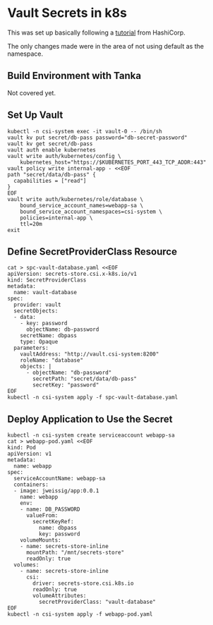 # Vault Secrets in k8s

This was set up basically following a [tutorial](https://learn.hashicorp.com/tutorials/vault/kubernetes-secret-store-driver)
from HashiCorp.

The only changes made were in the area of not using default as the namespace.

## Build Environment with Tanka

Not covered yet.

## Set Up Vault

~~~
kubectl -n csi-system exec -it vault-0 -- /bin/sh
vault kv put secret/db-pass password="db-secret-password"
vault kv get secret/db-pass
vault auth enable kubernetes
vault write auth/kubernetes/config \
    kubernetes_host="https://$KUBERNETES_PORT_443_TCP_ADDR:443"
vault policy write internal-app - <<EOF
path "secret/data/db-pass" {
  capabilities = ["read"]
}
EOF
vault write auth/kubernetes/role/database \
    bound_service_account_names=webapp-sa \
    bound_service_account_namespaces=csi-system \
    policies=internal-app \
    ttl=20m
exit
~~~


## Define SecretProviderClass Resource

~~~
cat > spc-vault-database.yaml <<EOF
apiVersion: secrets-store.csi.x-k8s.io/v1
kind: SecretProviderClass
metadata:
  name: vault-database
spec:
  provider: vault
  secretObjects:
  - data:
    - key: password
      objectName: db-password
    secretName: dbpass
    type: Opaque
  parameters:
    vaultAddress: "http://vault.csi-system:8200"
    roleName: "database"
    objects: |
      - objectName: "db-password"
        secretPath: "secret/data/db-pass"
        secretKey: "password"
EOF
kubectl -n csi-system apply -f spc-vault-database.yaml
~~~


## Deploy Application to Use the Secret

~~~
kubectl -n csi-system create serviceaccount webapp-sa
cat > webapp-pod.yaml <<EOF
kind: Pod
apiVersion: v1
metadata:
  name: webapp
spec:
  serviceAccountName: webapp-sa
  containers:
  - image: jweissig/app:0.0.1
    name: webapp
    env:
    - name: DB_PASSWORD
      valueFrom:
        secretKeyRef:
          name: dbpass
          key: password
    volumeMounts:
    - name: secrets-store-inline
      mountPath: "/mnt/secrets-store"
      readOnly: true
  volumes:
    - name: secrets-store-inline
      csi:
        driver: secrets-store.csi.k8s.io
        readOnly: true
        volumeAttributes:
          secretProviderClass: "vault-database"
EOF
kubectl -n csi-system apply -f webapp-pod.yaml
~~~
